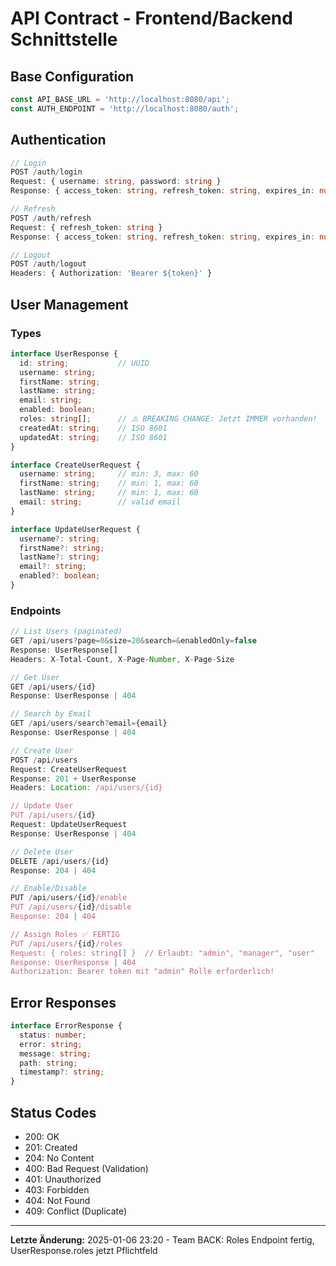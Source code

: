 # API Contract - Frontend/Backend Schnittstelle

## Base Configuration
```typescript
const API_BASE_URL = 'http://localhost:8080/api';
const AUTH_ENDPOINT = 'http://localhost:8080/auth';
```

## Authentication
```typescript
// Login
POST /auth/login
Request: { username: string, password: string }
Response: { access_token: string, refresh_token: string, expires_in: number }

// Refresh
POST /auth/refresh  
Request: { refresh_token: string }
Response: { access_token: string, refresh_token: string, expires_in: number }

// Logout
POST /auth/logout
Headers: { Authorization: 'Bearer ${token}' }
```

## User Management

### Types
```typescript
interface UserResponse {
  id: string;           // UUID
  username: string;
  firstName: string;
  lastName: string;
  email: string;
  enabled: boolean;
  roles: string[];      // ⚠️ BREAKING CHANGE: Jetzt IMMER vorhanden!
  createdAt: string;    // ISO 8601
  updatedAt: string;    // ISO 8601
}

interface CreateUserRequest {
  username: string;     // min: 3, max: 60
  firstName: string;    // min: 1, max: 60
  lastName: string;     // min: 1, max: 60
  email: string;        // valid email
}

interface UpdateUserRequest {
  username?: string;
  firstName?: string;
  lastName?: string;
  email?: string;
  enabled?: boolean;
}
```

### Endpoints
```typescript
// List Users (paginated)
GET /api/users?page=0&size=20&search=&enabledOnly=false
Response: UserResponse[]
Headers: X-Total-Count, X-Page-Number, X-Page-Size

// Get User
GET /api/users/{id}
Response: UserResponse | 404

// Search by Email
GET /api/users/search?email={email}
Response: UserResponse | 404

// Create User
POST /api/users
Request: CreateUserRequest
Response: 201 + UserResponse
Headers: Location: /api/users/{id}

// Update User  
PUT /api/users/{id}
Request: UpdateUserRequest
Response: UserResponse | 404

// Delete User
DELETE /api/users/{id}
Response: 204 | 404

// Enable/Disable
PUT /api/users/{id}/enable
PUT /api/users/{id}/disable
Response: 204 | 404

// Assign Roles ✅ FERTIG
PUT /api/users/{id}/roles
Request: { roles: string[] }  // Erlaubt: "admin", "manager", "user"
Response: UserResponse | 404
Authorization: Bearer token mit "admin" Rolle erforderlich!
```

## Error Responses
```typescript
interface ErrorResponse {
  status: number;
  error: string;
  message: string;
  path: string;
  timestamp?: string;
}
```

## Status Codes
- 200: OK
- 201: Created
- 204: No Content  
- 400: Bad Request (Validation)
- 401: Unauthorized
- 403: Forbidden
- 404: Not Found
- 409: Conflict (Duplicate)

---

**Letzte Änderung:** 2025-01-06 23:20 - Team BACK: Roles Endpoint fertig, UserResponse.roles jetzt Pflichtfeld